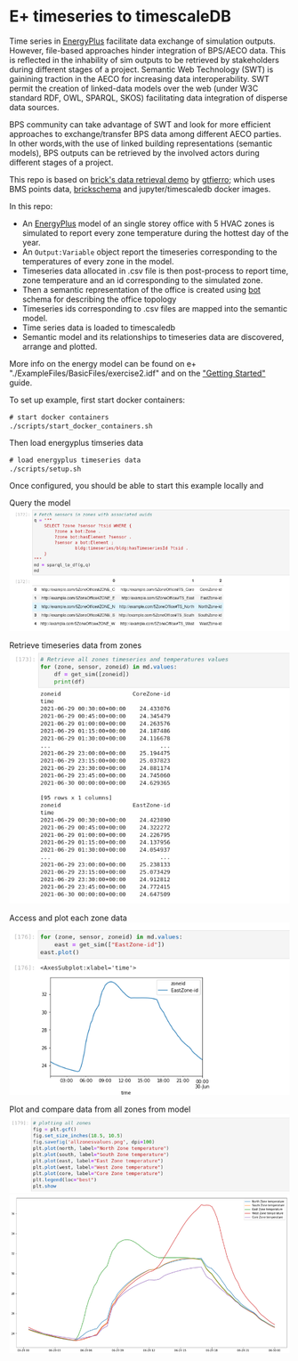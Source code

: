 # E+ timeseries to timescaleDB

Time series in [EnergyPlus](https://energyplus.net/) facilitate data exchange of simulation outputs. However, file-based approaches
hinder integration of BPS/AECO data. This is reflected in the inhability of sim outputs to be retrieved by stakeholders 
during different stages of a project. Semantic Web Technology (SWT) is gainining traction in the AECO for increasing data interoperability.
SWT permit the creation of linked-data models over the web (under W3C standard RDF, OWL, SPARQL, SKOS) facilitating data integration of disperse data sources.

BPS community can take advantage of SWT and look for more efficient approaches to exchange/transfer BPS data among different AECO parties.
In other words,with the use of linked building representations (semantic models), BPS outputs can be retrieved by the involved actors during different stages
of a project. 

This repo is based on [brick's data retrieval demo](https://github.com/gtfierro/brick-data-retrieval-demo) by [gtfierro](https://github.com/gtfierro);
which uses BMS points data, [brickschema](https://brickschema.org/) and jupyter/timescaledb docker images.

In this repo:

* An [EnergyPlus](https://energyplus.net/) model of an single storey
office with 5 HVAC zones is simulated to report every zone temperature during the hottest day of the
year. 
* An ``Output:Variable`` object report the timeseries corresponding to the temperatures of every zone in the model.
* Timeseries data allocated in .csv file is then post-process to report time, zone temperature and an id corresponding to the simulated zone.
* Then a semantic representation of the office is created using [bot](https://w3c-lbd-cg.github.io/bot/) schema for describing the office topology 
* Timeseries ids corresponding to .csv files are mapped into the semantic model. 
* Time series data is loaded to timescaledb
* Semantic model and its relationships to timeseries data  are discovered, arrange and plotted. 

More info on the energy model can be found on e+ "./ExampleFiles/BasicFiles/exercise2.idf" and
on the ["Getting Started"](https://energyplus.net/sites/default/files/pdfs_v8.3.0/GettingStarted.pdf) guide.

To set up example, first start docker containers:

```
# start docker containers
./scripts/start_docker_containers.sh
```

Then load energyplus timseries data 

```
# load energyplus timeseries data
./scripts/setup.sh
```

Once configured, you should be able to start this example locally and

Query the model
![query](./img/querying_model.png)

Retrieve timeseries data from zones
![zones_timeseries_data](./img/zones_temp_values.png)
 
Access and plot each zone data
![east_zone](./img/east_zone_timeseries.png)

Plot and compare data from all zones from model
![plot1](./img/plotting_all_zones.png)
![plot2](./img/plot.png)






 
